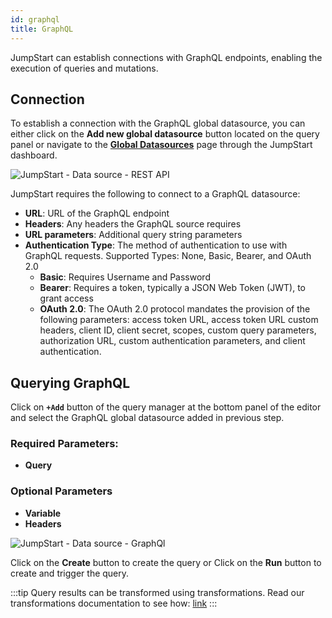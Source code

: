 ```yaml
---
id: graphql
title: GraphQL
---
```


JumpStart can establish connections with GraphQL endpoints, enabling the execution of queries and mutations.

## Connection

To establish a connection with the GraphQL global datasource, you can either click on the **Add new global datasource** button located on the query panel or navigate to the **[Global Datasources](/docs/data-sources/overview)** page through the JumpStart dashboard.

<div style={{textAlign: 'center'}}>

<img className="screenshot-full" src="/img/datasource-reference/graphql/graphgds.gif" alt="JumpStart - Data source - REST API" />

</div>

JumpStart requires the following to connect to a GraphQL datasource:

- **URL**: URL of the GraphQL endpoint
- **Headers**: Any headers the GraphQL source requires
- **URL parameters**: Additional query string parameters
- __Authentication Type__: The method of authentication to use with GraphQL requests. Supported Types: None, Basic, Bearer, and OAuth 2.0
  - **Basic**: Requires Username and Password
  - **Bearer**: Requires a token, typically a JSON Web Token (JWT), to grant access
  - **OAuth 2.0**: The OAuth 2.0 protocol mandates the provision of the following parameters: access token URL, access token URL custom headers, client ID, client secret, scopes, custom query parameters, authorization URL, custom authentication parameters, and client authentication.

## Querying GraphQL

Click on **`+Add`** button of the query manager at the bottom panel of the editor and select the GraphQL global datasource added in previous step.

### Required Parameters:
- **Query**

### Optional Parameters
- **Variable**
- **Headers**

<div style={{textAlign: 'center'}}>

<img className="screenshot-full" src="/img/datasource-reference/graphql/headers.png" alt="JumpStart - Data source - GraphQl"/>

</div>


Click on the **Create** button to create the query or Click on the **Run** button to create and trigger the query.

:::tip
Query results can be transformed using transformations. Read our transformations documentation to see how: [link](/docs/tutorial/transformations)
:::
